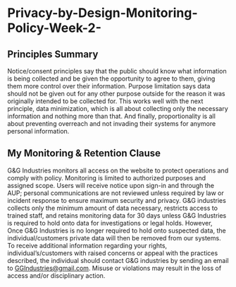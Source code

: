 # Privacy-by-Design-Monitoring-Policy-Week-2-

## Principles Summary
Notice/consent principles say that the public should know what information is being collected
and be given the opportunity to agree to them, giving them more control over their information.
Purpose limitation says data should not be given out for any other purpose outside for the
reason it was originally intended to be collected for. This works well with the next principle, data
minimization, which is all about collecting only the necessary information and nothing more
than that. And finally, proportionality is all about preventing overreach and not invading their
systems for anymore personal information.

## My Monitoring & Retention Clause
G&G Industries monitors all access on the website to protect operations and comply with policy.
Monitoring is limited to authorized purposes and assigned scope. Users will receive notice upon
sign-in and through the AUP; personal communications are not reviewed unless required by law
or incident response to ensure maximum security and privacy.
G&G industries collects only the minimum amount of data necessary, restricts access to trained
staff, and retains monitoring data for 30 days unless G&G Industries is required to hold onto
data for investigations or legal holds. However, Once G&G Industries is no longer required to
hold onto suspected data, the individual/customers private data will then be removed from our
systems. To receive additional information regarding your rights, individual’s/customers with
raised concerns or appeal with the practices described, the individual should contact G&G
industries by sending an email to GGIndustries@gmail.com. Misuse or violations may result in
the loss of access and/or disciplinary action.
